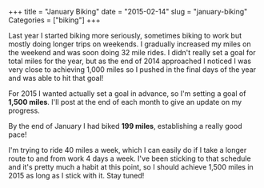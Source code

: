 +++
title = "January Biking"
date = "2015-02-14"
slug = "january-biking"
Categories = ["biking"]
+++

Last year I started biking more seriously, sometimes biking to work but mostly doing longer trips on weekends. I gradually increased my miles on the weekend and was soon doing 32 mile rides. I didn't really set a goal for total miles for the year, but as the end of 2014 approached I noticed I was very close to achieving 1,000 miles so I pushed in the final days of the year and was able to hit that goal!

For 2015 I wanted actually set a goal in advance, so I'm setting a goal of **1,500 miles**. I'll post at the end of each month to give an update on my progress.

By the end of January I had biked **199 miles**, establishing a really good pace!

I'm trying to ride 40 miles a week, which I can easily do if I take a longer route to and from work 4 days a week. I've been sticking to that schedule and it's pretty much a habit at this point, so I should achieve 1,500 miles in 2015 as long as I stick with it. Stay tuned!
